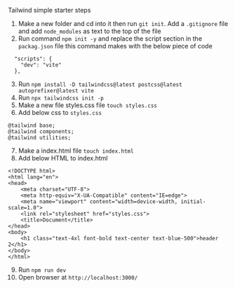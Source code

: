Tailwind simple starter steps
1. Make a new folder and cd into it then run ```git init```. Add a ```.gitignore``` file and add ```node_modules``` as text to the top of the file
2. Run command ```npm init -y``` and replace the script section in the ```packag.json``` file this command makes with the below piece of code
```
  "scripts": {
    "dev": "vite"
  },
```
3. Run ```npm install -D tailwindcss@latest postcss@latest autoprefixer@latest vite```
4. Run ```npx tailwindcss init -p```
5. Make a new file styles.css file  ```touch styles.css```
6. Add below css to ```styles.css```
```
@tailwind base;
@tailwind components;
@tailwind utilities;
```
7. Make a index.html file ```touch index.html```
8. Add below HTML to index.html
```
<!DOCTYPE html>
<html lang="en">
<head>
    <meta charset="UTF-8">
    <meta http-equiv="X-UA-Compatible" content="IE=edge">
    <meta name="viewport" content="width=device-width, initial-scale=1.0">
    <link rel="stylesheet" href="styles.css">
    <title>Document</title>
</head>
<body>
    <h1 class="text-4xl font-bold text-center text-blue-500">header 2</h1>
</body>
</html>
```
9. Run ```npm run dev```
10. Open browser at ```http://localhost:3000/```